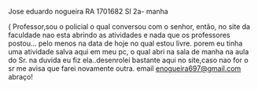 Jose eduardo nogueira
RA 1701682
SI 2a- manha

( Professor,sou o policial o qual conversou com o senhor, então, no site da faculdade nao 
esta abrindo as atividades e nada que os professores postou... pelo menos na data de hoje no qual estou livre.
porem eu tinha uma atividade salva aqui em meu pc, o qual abri na sala de manha na aula do Sr.
na duvida eu fiz ela..desenrolei bastante aqui no site,caso nao for o sr me avisa que farei novamente outra.
email enogueira697@gmail.com
abraço!
